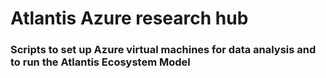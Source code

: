 # Atlantis Azure research hub
### Scripts to set up Azure virtual machines for data analysis and to run the Atlantis Ecosystem Model
